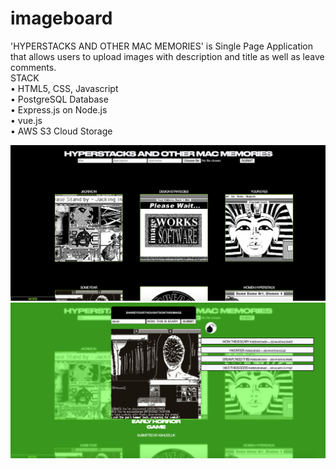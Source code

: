 # imageboard

'HYPERSTACKS AND OTHER MAC MEMORIES' is Single Page Application that allows users to upload images with description and title as well as leave comments. 
<br/>
STACK
<br/>
• HTML5, CSS, Javascript <br/>
• PostgreSQL Database <br/>
• Express.js on Node.js <br/>
• vue.js <br/>
• AWS S3 Cloud Storage <br/>


![](public/images/imageboard3.png)
![](public/images/imageboard2.png)
